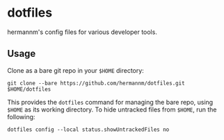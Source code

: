 # dotfiles

hermannm's config files for various developer tools.

## Usage

Clone as a bare git repo in your `$HOME` directory:

```
git clone --bare https://github.com/hermannm/dotfiles.git $HOME/dotfiles
```

This provides the `dotfiles` command for managing the bare repo, using `$HOME` as its working directory. To hide untracked files from `$HOME`, run the following:

```
dotfiles config --local status.showUntrackedFiles no
```
